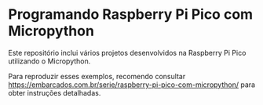 # Programando Raspberry Pi Pico com Micropython

Este repositório inclui vários projetos desenvolvidos na Raspberry Pi Pico utilizando o Micropython. 

Para reproduzir esses exemplos, recomendo consultar https://embarcados.com.br/serie/raspberry-pi-pico-com-micropython/ para obter instruções detalhadas.
